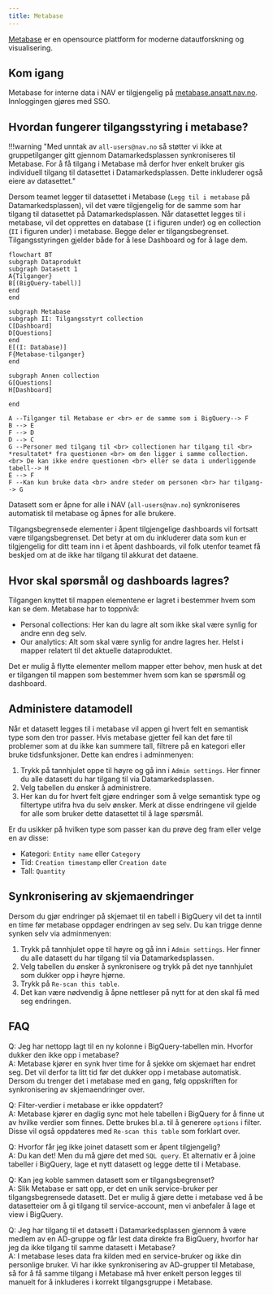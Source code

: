 ```yaml
---
title: Metabase
---
```


[Metabase](https://www.metabase.com/) er en opensource plattform for moderne datautforskning og visualisering.

## Kom igang

Metabase for interne data i NAV er tilgjengelig på [metabase.ansatt.nav.no](https://metabase.ansatt.nav.no/).
Innloggingen gjøres med SSO.

## Hvordan fungerer tilgangsstyring i metabase?

!!!warning "Med unntak av `all-users@nav.no` så støtter vi ikke at gruppetilganger gitt gjennom Datamarkedsplassen synkroniseres til Metabase. For å få tilgang i Metabase må derfor hver enkelt bruker gis individuell tilgang til datasettet i Datamarkedsplassen. Dette inkluderer også eiere av datasettet."

Dersom teamet legger til datasettet i Metabase (`Legg til i metabase` på Datamarkedsplassen), vil det være tilgjengelig for de samme som har tilgang til datasettet på Datamarkedsplassen.
Når datasettet legges til i metabase, vil det opprettes en database (`I` i figuren under) og en collection (`II` i figuren under) i metabase.
Begge deler er tilgangsbegrenset.
Tilgangsstyringen gjelder både for å lese Dashboard og for å lage dem.

````mermaid
flowchart BT
subgraph Dataprodukt
subgraph Datasett 1
A{Tilganger}
B[(BigQuery-tabell)]
end
end

subgraph Metabase
subgraph II: Tilgangsstyrt collection
C[Dashboard]
D[Questions]
end
E[(I: Database)]
F{Metabase-tilganger}
end

subgraph Annen collection
G[Questions]
H[Dashboard]

end

A --Tilganger til Metabase er <br> er de samme som i BigQuery--> F
B --> E
F --> D
D --> C
G --Personer med tilgang til <br> collectionen har tilgang til <br> *resultatet* fra questionen <br> om den ligger i samme collection. <br> De kan ikke endre questionen <br> eller se data i underliggende tabell--> H
E --> F
F --Kan kun bruke data <br> andre steder om personen <br> har tilgang--> G
````

Datasett som er åpne for alle i NAV (`all-users@nav.no`) synkroniseres automatisk til metabase og åpnes for alle brukere.

Tilgangsbegrensede elementer i åpent tilgjengelige dashboards vil fortsatt være tilgangsbegrenset.
Det betyr at om du inkluderer data som kun er tilgjengelig for ditt team inn i et åpent dashboards, vil folk utenfor teamet få beskjed om at de ikke har tilgang til akkurat det dataene.

## Hvor skal spørsmål og dashboards lagres?
Tilgangen knyttet til mappen elementene er lagret i bestemmer hvem som kan se dem. Metabase har to toppnivå:

- Personal collections: Her kan du lagre alt som ikke skal være synlig for andre enn deg selv.
- Our analytics: Alt som skal være synlig for andre lagres her. Helst i mapper relatert til det aktuelle dataproduktet.

Det er mulig å flytte elementer mellom mapper etter behov, men husk at det er tilgangen til mappen som bestemmer hvem som kan se spørsmål og dashboard.

## Administere datamodell
Når et datasett legges til i metabase vil appen gi hvert felt en semantisk type som den tror passer. Hvis metabase gjetter feil kan det føre til problemer som at du ikke kan summere tall, filtrere på en kategori eller bruke tidsfunksjoner. Dette kan endres i adminmenyen:

1. Trykk på tannhjulet oppe til høyre og gå inn i `Admin settings`. Her finner du alle datasett du har tilgang til via Datamarkedsplassen.
2. Velg tabellen du ønsker å administrere. 
3. Her kan du for hvert felt gjøre endringer som å velge semantisk type og filtertype utifra hva du selv ønsker. Merk at disse endringene vil gjelde for alle som bruker dette datasettet til å lage spørsmål. 

Er du usikker på hvilken type som passer kan du prøve deg fram eller velge en av disse:

- Kategori: `Entity name` eller `Category`
- Tid: `Creation timestamp` eller `Creation date`
- Tall: `Quantity`


## Synkronisering av skjemaendringer
Dersom du gjør endringer på skjemaet til en tabell i BigQuery vil det ta inntil en time før metabase oppdager endringen av seg selv. Du kan trigge denne synken selv via adminmenyen:

1. Trykk på tannhjulet oppe til høyre og gå inn i `Admin settings`. Her finner du alle datasett du har tilgang til via Datamarkedsplassen.
2. Velg tabellen du ønsker å synkronisere og trykk på det nye tannhjulet som dukker opp i høyre hjørne.
3. Trykk på `Re-scan this table`.
4. Det kan være nødvendig å åpne nettleser på nytt for at den skal få med seg endringen.


## FAQ
Q: Jeg har nettopp lagt til en ny kolonne i BigQuery-tabellen min. Hvorfor dukker den ikke opp i metabase?  
A: Metabase kjører en synk hver time for å sjekke om skjemaet har endret seg. Det vil derfor ta litt tid før det dukker opp i metabase automatisk. Dersom du trenger det i metabase med en gang, følg oppskriften for  synkronisering av skjemaendringer over.

Q: Filter-verdier i metabase er ikke oppdatert?  
A: Metabase kjører en daglig sync mot hele tabellen i BigQuery for å finne ut av hvilke verdier som finnes. Dette brukes bl.a. til å generere `options` i filter. Disse vil også oppdateres med `Re-scan this table` som forklart over.

Q: Hvorfor får jeg ikke joinet datasett som er åpent tilgjengelig?  
A: Du kan det! Men du må gjøre det med `SQL query`. Et alternativ er å joine tabeller i BigQuery, lage et nytt datasett og legge dette til i Metabase.

Q: Kan jeg koble sammen datasett som er tilgangsbegrenset?  
A: Slik Metabase er satt opp, er det en unik service-bruker per tilgangsbegrensede datasett. 
Det er mulig å gjøre dette i metabase ved å be datasetteier om å gi tilgang til service-account, men vi anbefaler å lage et view i BigQuery. 

Q: Jeg har tilgang til et datasett i Datamarkedsplassen gjennom å være medlem av en AD-gruppe og får lest data direkte fra BigQuery, hvorfor har jeg da ikke tilgang til samme datasett i Metabase?  
A: I metabase leses data fra kilden med en service-bruker og ikke din personlige bruker.
Vi har ikke synkronisering av AD-grupper til Metabase, så for å få samme tilgang i Metabase må hver enkelt person legges til manuelt for å inkluderes i korrekt tilgangsgruppe i Metabase.

